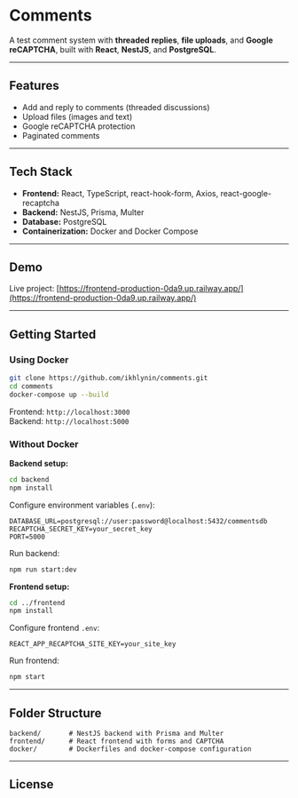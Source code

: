 # Comments

A test comment system with **threaded replies**, **file uploads**, and **Google reCAPTCHA**, built with **React**, **NestJS**, and **PostgreSQL**.

---

## Features

- Add and reply to comments (threaded discussions)  
- Upload files (images and text)  
- Google reCAPTCHA protection  
- Paginated comments  

---

## Tech Stack

- **Frontend:** React, TypeScript, react-hook-form, Axios, react-google-recaptcha  
- **Backend:** NestJS, Prisma, Multer  
- **Database:** PostgreSQL  
- **Containerization:** Docker and Docker Compose  

---

## Demo

Live project: [https://frontend-production-0da9.up.railway.app/](https://frontend-production-0da9.up.railway.app/)

---

## Getting Started

### Using Docker

```bash
git clone https://github.com/ikhlynin/comments.git
cd comments
docker-compose up --build
```

Frontend: `http://localhost:3000`  
Backend: `http://localhost:5000`

### Without Docker

**Backend setup:**

```bash
cd backend
npm install
```

Configure environment variables (`.env`):

```env
DATABASE_URL=postgresql://user:password@localhost:5432/commentsdb
RECAPTCHA_SECRET_KEY=your_secret_key
PORT=5000
```

Run backend:

```bash
npm run start:dev
```

**Frontend setup:**

```bash
cd ../frontend
npm install
```

Configure frontend `.env`:

```env
REACT_APP_RECAPTCHA_SITE_KEY=your_site_key
```

Run frontend:

```bash
npm start
```

---

## Folder Structure

```
backend/       # NestJS backend with Prisma and Multer
frontend/      # React frontend with forms and CAPTCHA
docker/        # Dockerfiles and docker-compose configuration
```

---

## License